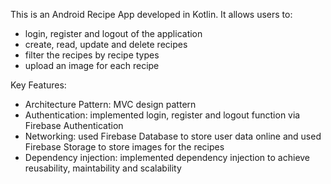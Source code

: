 This is an Android Recipe App developed in Kotlin. It allows users to:
- login, register and logout of the application
- create, read, update and delete recipes
- filter the recipes by recipe types
- upload an image for each recipe

Key Features:
- Architecture Pattern: MVC design pattern
- Authentication: implemented login, register and logout function via Firebase Authentication
- Networking: used Firebase Database to store user data online and used Firebase Storage to store images for the recipes
- Dependency injection: implemented dependency injection to achieve reusability, maintability and scalability
